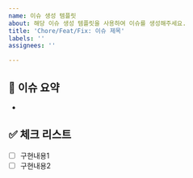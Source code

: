 ```yaml
---
name: 이슈 생성 템플릿
about: 해당 이슈 생성 템플릿을 사용하여 이슈를 생성해주세요.
title: 'Chore/Feat/Fix: 이슈 제목'
labels: ''
assignees: ''

---
```


## 🌿 이슈 요약

<!-- 이슈에 대해 설명해주세요. -->
- 

## ✅ 체크 리스트

<!-- 해야 할 일을 적어주세요. -->
- [ ] 구현내용1
- [ ] 구현내용2
